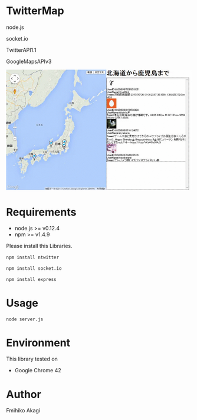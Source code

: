 # TwitterMap
node.js

socket.io

TwitterAPI1.1

GoogleMapsAPIv3

<img src="./Raw/images/twittermap.gif" alt="twittermap">

# Requirements
* node.js >= v0.12.4
* npm >= v1.4.9

Please install this Libraries.
```
npm install ntwitter
```

```
npm install socket.io
```

```
npm install express
```

# Usage

```
node server.js
```



# Environment
This library tested on
- Google Chrome 42


# Author
Fmihiko Akagi
